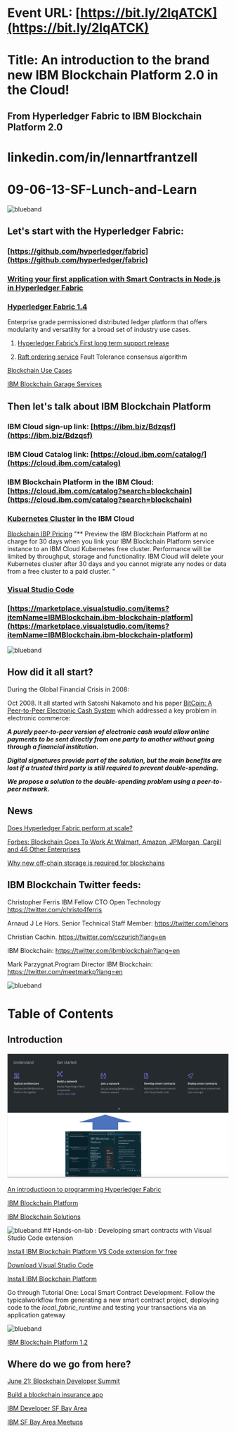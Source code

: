 # Event URL: [https://bit.ly/2IqATCK](https://bit.ly/2IqATCK)

# Title: An introduction to the brand new IBM Blockchain Platform 2.0 in the Cloud!
## From Hyperledger Fabric to IBM Blockchain Platform 2.0

# linkedin.com/in/lennartfrantzell

# 09-06-13-SF-Lunch-and-Learn

<img src="https://farm5.staticflickr.com/4503/37148677233_71edc5a37b_o.png" width="1041" height="53" alt="blueband">

## Let's start with the Hyperledger Fabric:

### [https://github.com/hyperledger/fabric](https://github.com/hyperledger/fabric)

### [Writing your first application with Smart Contracts in Node.js in Hyperledger Fabric](https://hyperledger-fabric.readthedocs.io/en/release-1.4/write_first_app.html#writing-your-first-application)

### [Hyperledger Fabric 1.4](https://hyperledger-fabric.readthedocs.io/en/release-1.4/index.html)

Enterprise grade permissioned distributed ledger platform that offers modularity and versatility for a broad set of industry use cases.

1. [Hyperledger Fabric’s First long term support release](https://hyperledger-fabric.readthedocs.io/en/release-1.4/whatsnew.html#raft-ordering-service)

1. [Raft ordering service](https://hyperledger-fabric.readthedocs.io/en/release-1.4/whatsnew.html#raft-ordering-service) 
    Fault Tolerance consensus algorithm     

[Blockchain Use Cases](https://www.ibm.com/blockchain/use-cases/)

[IBM Blockchain Garage Services](https://www.ibm.com/blockchain/garage)

##  Then let's talk about IBM Blockchain Platform

### IBM Cloud sign-up link: [https://ibm.biz/Bdzqsf](https://ibm.biz/Bdzqsf)

### IBM Cloud Catalog link: [https://cloud.ibm.com/catalog/](https://cloud.ibm.com/catalog)

### IBM Blockchain Platform in the IBM Cloud: [https://cloud.ibm.com/catalog?search=blockchain](https://cloud.ibm.com/catalog?search=blockchain)

### [Kubernetes Cluster](https://cloud.ibm.com/kubernetes/catalog/cluster) in the IBM Cloud

<a href="https://cloud.ibm.com/docs/services/blockchain?topic=blockchain-ibp-saas-pricing">Blockchain IBP Pricing</a>
"** Preview the IBM Blockchain Platform at no charge for 30 days when you link your IBM Blockchain Platform service instance to an IBM Cloud Kubernetes free cluster. Performance will be limited by throughput, storage and functionality. IBM Cloud will delete your Kubernetes cluster after 30 days and you cannot migrate any nodes or data from a free cluster to a paid cluster. "
### [Visual Studio Code](https://code.visualstudio.com)

### [https://marketplace.visualstudio.com/items?itemName=IBMBlockchain.ibm-blockchain-platform](https://marketplace.visualstudio.com/items?itemName=IBMBlockchain.ibm-blockchain-platform)

<img src="https://farm5.staticflickr.com/4503/37148677233_71edc5a37b_o.png" width="1041" height="53" alt="blueband">

## How did it all start?

During the Global Financial Crisis in 2008:<br>

Oct 2008. It all started with Satoshi Nakamoto and his paper [BitCoin: A Peer-to-Peer Electronic Cash System](https://bitcoin.org/bitcoin.pdf) which addressed a key problem in electronic commerce:
<p><i><b>
A purely peer-to-peer version of electronic cash would allow online payments to be sent directly from one party to another without going through a financial institution. 
<p> 
Digital signatures provide part of the solution, but the main benefits are lost if a trusted third party is still required to prevent double-spending. 
<p>
We propose a solution to the double-spending problem using a peer-to-peer network.</i></b> 

## News

[Does Hyperledger Fabric perform at scale?](https://www.ibm.com/blogs/blockchain/2019/04/does-hyperledger-fabric-perform-at-scale/)

[Forbes: Blockchain Goes To Work At Walmart, Amazon, JPMorgan, Cargill and 46 Other Enterprises](https://www.forbes.com/sites/michaeldelcastillo/2019/04/16/blockchain-goes-to-work/#3aa207de2a40)

[Why new off-chain storage is required for blockchains](https://www.ibm.com/downloads/cas/RXOVXAPM)

## IBM Blockchain Twitter feeds:

Christopher Ferris IBM Fellow CTO Open Technology https://twitter.com/christo4ferris

Arnaud J Le Hors. Senior Technical Staff Member: https://twitter.com/lehors

Christian Cachin. https://twitter.com/cczurich?lang=en

IBM Blockchain: https://twitter.com/ibmblockchain?lang=en

Mark Parzygnat.Program Director IBM Blockchain: https://twitter.com/meetmarkp?lang=en

<img src="https://farm5.staticflickr.com/4503/37148677233_71edc5a37b_o.png" width="1041" height="53" alt="blueband">

# Table of Contents

## Introduction

<img src="architecture.png">

[An introductioon to programming Hyperledger Fabric](https://www.slideshare.net/LennartF/ibp-technical-introduction)

[IBM Blockchain Platform](https://www.slideshare.net/LennartF/ibm-blockchain-platform-explained-149106072)

[IBM Blockchain Solutions](https://www.slideshare.net/LennartF/ibm-blockchain-solutions-149098151)

<img src="https://farm5.staticflickr.com/4503/37148677233_71edc5a37b_o.png" width="1041" height="53" alt="blueband">
## Hands-on-lab : Developing smart contracts with Visual Studio Code extension 

[Install IBM Blockchain Platform VS Code extension for free](https://cloud.ibm.com/docs/services/blockchain?topic=blockchain-develop-vscode#develop-vscode-install)

[Download Visual Studio Code](https://code.visualstudio.com/)

[Install IBM Blockchain Platform ](https://marketplace.visualstudio.com/items?itemName=IBMBlockchain.ibm-blockchain-platform)

Go through Tutorial One: Local Smart Contract Development.
Follow the typicalworkflow from generating a new smart contract project, deploying code to the <i>local_fabric_runtime</i> and testing your transactions via an application gateway</i> 

<img src="https://farm5.staticflickr.com/4503/37148677233_71edc5a37b_o.png" width="1041" height="53" alt="blueband">

[IBM Blockchain Platform 1.2](https://cloud.ibm.com/catalog/services/blockchain-platform)

## Where do we go from here? 

[June 21: Blockchain Developer Summit](https://blockchain-developer-summit.splashthat.com)
 
[Build a blockchain insurance app](https://developer.ibm.com/patterns/build-a-blockchain-insurance-app/)

[IBM Developer SF Bay Area](https://www.meetup.com/IBM-Developer-SF-Bay-Area-Meetup/)

[IBM SF Bay Area Meetups](https://www.meetup.com/IBM-Developer-SF-Bay-Area-Meetup/events/)
